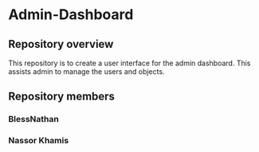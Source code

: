 # Admin-Dashboard
## Repository overview
This repository is to create a user interface for the admin dashboard. This assists admin to manage the users and objects.

## Repository members
### BlessNathan
### Nassor Khamis

